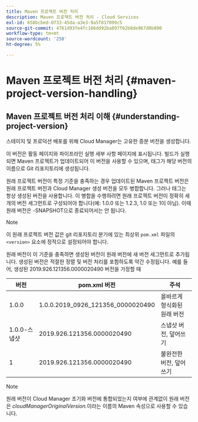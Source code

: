 ```yaml
---
title: Maven 프로젝트 버전 처리
description: Maven 프로젝트 버전 처리 - Cloud Services
exl-id: 658bcbed-0733-45da-a3e3-9a5f817099c5
source-git-commit: 4761d93fe4fc186dd92ba897f62b8de967d8b890
workflow-type: tm+mt
source-wordcount: '258'
ht-degree: 5%

---
```


# Maven 프로젝트 버전 처리 {#maven-project-version-handling}


## Maven 프로젝트 버전 처리 이해 {#understanding-project-version}

스테이지 및 프로덕션 배포를 위해 Cloud Manager는 고유한 증분 버전을 생성합니다.

이 버전은 활동 페이지와 파이프라인 실행 세부 사항 페이지에 표시됩니다. 빌드가 실행되면 Maven 프로젝트가 업데이트되어 이 버전을 사용할 수 있으며, 태그가 해당 버전의 이름으로 Git 리포지토리에 생성됩니다.

원래 프로젝트 버전이 특정 기준을 충족하는 경우 업데이트된 Maven 프로젝트 버전은 원래 프로젝트 버전과 Cloud Manager 생성 버전을 모두 병합합니다. 그러나 태그는 항상 생성된 버전을 사용합니다. 이 병합을 수행하려면 원래 프로젝트 버전이 정확히 세 개의 버전 세그먼트로 구성되어야 합니다(예: 1.0.0 또는 1.2.3, 1.0 또는 1이 아님). 이때 원래 버전은 -SNAPSHOT으로 종료되어서는 안 됩니다.

>[!NOTE]
>이 원래 프로젝트 버전 값은 git 리포지토리 분기에 있는 최상위 `pom.xml` 파일의 `<version>` 요소에 정적으로 설정되어야 합니다.

원래 버전이 이 기준을 충족하면 생성된 버전이 원래 버전에 새 버전 세그먼트로 추가됩니다. 생성된 버전은 적절한 정렬 및 버전 처리를 포함하도록 약간 수정됩니다. 예를 들어, 생성된 2019.926.121356.0000020490 버전을 가정할 때

| **버전** | **pom.xml 버전** | **주석** |
|---|---|---|
| 1.0.0 | 1.0.0.2019_0926_121356_0000020490 | 올바르게 형식화된 원래 버전 |
| 1.0.0-스냅샷 | 2019.926.121356.0000020490 | 스냅샷 버전, 덮어쓰기 |
| 1 | 2019.926.121356.0000020490 | 불완전한 버전, 덮어쓰기 |

>[!NOTE]
>
>원래 버전이 Cloud Manager 초기화 버전에 통합되었는지 여부에 관계없이 원래 버전은 *cloudManagerOriginalVersion.*&#x200B;이라는 이름의 Maven 속성으로 사용할 수 있습니다.
